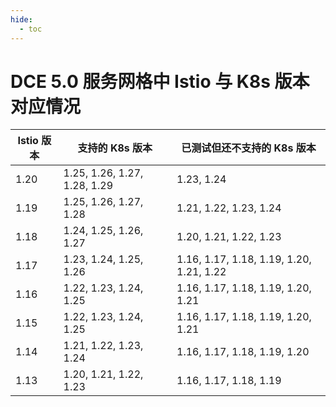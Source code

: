 ```yaml
---
hide:
  - toc
---
```


# DCE 5.0 服务网格中 Istio 与 K8s 版本对应情况

| Istio 版本 | 支持的 K8s 版本 | 已测试但还不支持的 K8s 版本 |
| ------- | ----------------------- | --------------- |
| 1.20 | 1.25, 1.26, 1.27, 1.28, 1.29 | 1.23, 1.24 |
| 1.19 | 1.25, 1.26, 1.27, 1.28 | 1.21, 1.22, 1.23, 1.24 |
| 1.18 | 1.24, 1.25, 1.26, 1.27 | 1.20, 1.21, 1.22, 1.23 |
| 1.17 | 1.23, 1.24, 1.25, 1.26 | 1.16, 1.17, 1.18, 1.19, 1.20, 1.21, 1.22 |
| 1.16 | 1.22, 1.23, 1.24, 1.25 | 1.16, 1.17, 1.18, 1.19, 1.20, 1.21 |
| 1.15 | 1.22, 1.23, 1.24, 1.25 | 1.16, 1.17, 1.18, 1.19, 1.20, 1.21 |
| 1.14 | 1.21, 1.22, 1.23, 1.24 | 1.16, 1.17, 1.18, 1.19, 1.20 |
| 1.13 | 1.20, 1.21, 1.22, 1.23 | 1.16, 1.17, 1.18, 1.19 |
